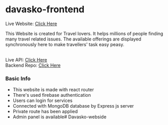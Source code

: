 # davasko-frontend

Live Website: <a href="https://davaskog.web.app/">Click Here</a><br />

This Website is created for Travel lovers. It helps millions of people finding many travel related issues. The available offerings are displayed synchronously here to make travellers' task easy peasy.<br /><br />

Live API: <a href="https://morning-ridge-69827.herokuapp.com/">Click Here</a><br />
Backend Repo: <a href="https://github.com/programming-hero-web-course1/tourism-or-delivery-website-server-side-iFall-iFail">Click Here</a><br />

### Basic Info

* This website is made with react router
* There's used firebase authentication
* Users can login for services
* Connected with MongoDB database by Express js server
* Private route has been applied
* Admin panel is available# Davasko-webside
